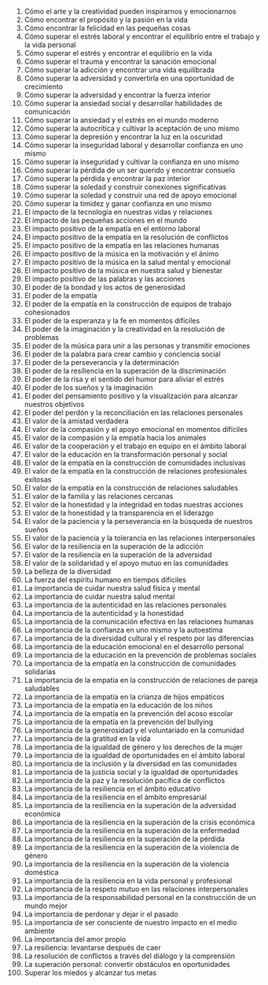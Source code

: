 01. Cómo el arte y la creatividad pueden inspirarnos y emocionarnos
02. Cómo encontrar el propósito y la pasión en la vida
03. Cómo encontrar la felicidad en las pequeñas cosas
04. Cómo superar el estrés laboral y encontrar el equilibrio entre el trabajo y la vida personal
05. Cómo superar el estrés y encontrar el equilibrio en la vida
06. Cómo superar el trauma y encontrar la sanación emocional
07. Cómo superar la adicción y encontrar una vida equilibrada
08. Cómo superar la adversidad y convertirla en una oportunidad de crecimiento
09. Cómo superar la adversidad y encontrar la fuerza interior
10. Cómo superar la ansiedad social y desarrollar habilidades de comunicación
11. Cómo superar la ansiedad y el estrés en el mundo moderno
12. Cómo superar la autocrítica y cultivar la aceptación de uno mismo
13. Cómo superar la depresión y encontrar la luz en la oscuridad
14. Cómo superar la inseguridad laboral y desarrollar confianza en uno mismo
15. Cómo superar la inseguridad y cultivar la confianza en uno mismo
16. Cómo superar la pérdida de un ser querido y encontrar consuelo
17. Cómo superar la pérdida y encontrar la paz interior
18. Cómo superar la soledad y construir conexiones significativas
19. Cómo superar la soledad y construir una red de apoyo emocional
20. Cómo superar la timidez y ganar confianza en uno mismo
21. El impacto de la tecnología en nuestras vidas y relaciones
22. El impacto de las pequeñas acciones en el mundo
23. El impacto positivo de la empatía en el entorno laboral
24. El impacto positivo de la empatía en la resolución de conflictos
25. El impacto positivo de la empatía en las relaciones humanas
26. El impacto positivo de la música en la motivación y el ánimo
27. El impacto positivo de la música en la salud mental y emocional
28. El impacto positivo de la música en nuestra salud y bienestar
29. El impacto positivo de las palabras y las acciones
30. El poder de la bondad y los actos de generosidad
31. El poder de la empatía
32. El poder de la empatía en la construcción de equipos de trabajo cohesionados
33. El poder de la esperanza y la fe en momentos difíciles
34. El poder de la imaginación y la creatividad en la resolución de problemas
35. El poder de la música para unir a las personas y transmitir emociones
36. El poder de la palabra para crear cambio y conciencia social
37. El poder de la perseverancia y la determinación
38. El poder de la resiliencia en la superación de la discriminación
39. El poder de la risa y el sentido del humor para aliviar el estrés
40. El poder de los sueños y la imaginación
41. El poder del pensamiento positivo y la visualización para alcanzar nuestros objetivos
42. El poder del perdón y la reconciliación en las relaciones personales
43. El valor de la amistad verdadera
44. El valor de la compasión y el apoyo emocional en momentos difíciles
45. El valor de la compasión y la empatía hacia los animales
46. El valor de la cooperación y el trabajo en equipo en el ámbito laboral
47. El valor de la educación en la transformación personal y social
48. El valor de la empatía en la construcción de comunidades inclusivas
49. El valor de la empatía en la construcción de relaciones profesionales exitosas
50. El valor de la empatía en la construcción de relaciones saludables
51. El valor de la familia y las relaciones cercanas
52. El valor de la honestidad y la integridad en todas nuestras acciones
53. El valor de la honestidad y la transparencia en el liderazgo
54. El valor de la paciencia y la perseverancia en la búsqueda de nuestros sueños
55. El valor de la paciencia y la tolerancia en las relaciones interpersonales
56. El valor de la resiliencia en la superación de la adicción
57. El valor de la resiliencia en la superación de la adversidad
58. El valor de la solidaridad y el apoyo mutuo en las comunidades
59. La belleza de la diversidad
60. La fuerza del espíritu humano en tiempos difíciles
61. La importancia de cuidar nuestra salud física y mental
62. La importancia de cuidar nuestra salud mental
63. La importancia de la autenticidad en las relaciones personales
64. La importancia de la autenticidad y la honestidad
65. La importancia de la comunicación efectiva en las relaciones humanas
66. La importancia de la confianza en uno mismo y la autoestima
67. La importancia de la diversidad cultural y el respeto por las diferencias
68. La importancia de la educación emocional en el desarrollo personal
69. La importancia de la educación en la prevención de problemas sociales
70. La importancia de la empatía en la construcción de comunidades solidarias
71. La importancia de la empatía en la construcción de relaciones de pareja saludables
72. La importancia de la empatía en la crianza de hijos empáticos
73. La importancia de la empatía en la educación de los niños
74. La importancia de la empatía en la prevención del acoso escolar
75. La importancia de la empatía en la prevención del bullying
76. La importancia de la generosidad y el voluntariado en la comunidad
77. La importancia de la gratitud en la vida
78. La importancia de la igualdad de género y los derechos de la mujer
79. La importancia de la igualdad de oportunidades en el ámbito laboral
80. La importancia de la inclusión y la diversidad en las comunidades
81. La importancia de la justicia social y la igualdad de oportunidades
82. La importancia de la paz y la resolución pacífica de conflictos
83. La importancia de la resiliencia en el ámbito educativo
84. La importancia de la resiliencia en el ámbito empresarial
85. La importancia de la resiliencia en la superación de la adversidad económica
86. La importancia de la resiliencia en la superación de la crisis económica
87. La importancia de la resiliencia en la superación de la enfermedad
88. La importancia de la resiliencia en la superación de la pérdida
89. La importancia de la resiliencia en la superación de la violencia de género
90. La importancia de la resiliencia en la superación de la violencia doméstica
91. La importancia de la resiliencia en la vida personal y profesional
92. La importancia de la respeto mutuo en las relaciones interpersonales
93. La importancia de la responsabilidad personal en la construcción de un mundo mejor
94. La importancia de perdonar y dejar ir el pasado
95. La importancia de ser consciente de nuestro impacto en el medio ambiente
96. La importancia del amor propio
97. La resiliencia: levantarse después de caer
98. La resolución de conflictos a través del diálogo y la comprensión
99. La superación personal: convertir obstáculos en oportunidades
100. Superar los miedos y alcanzar tus metas
